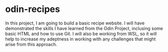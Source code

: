 # odin-recipes
In this project, I am going to build a basic recipe website. I will have demonstrated the skills I have learned from the Odin Project, inclusing some basic HTML and how to use Git. I will also be working from WSL, so it will help to increase my adeptness in working with any challenges that might arise from this approach.
